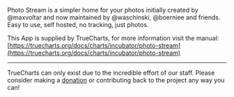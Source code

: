 Photo Stream is a simpler home for your photos initially created by @maxvoltar and now maintained by @waschinski, @boerniee and friends. Easy to use, self hosted, no tracking, just photos.

This App is supplied by TrueCharts, for more information visit the manual: [https://truecharts.org/docs/charts/incubator/photo-stream](https://truecharts.org/docs/charts/incubator/photo-stream)

---

TrueCharts can only exist due to the incredible effort of our staff.
Please consider making a [donation](https://truecharts.org/docs/about/sponsor) or contributing back to the project any way you can!
